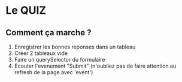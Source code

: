 # Le QUIZ

## Comment ça marche ?

1. Enregistrer les bonnes reponses dans un tableau
2. Créer 2 tableaux vide
3. Faire un querySelector du formulaire
4. Ecouter l'evenement "Submit" (n'oubliez pas de faire attention au refresh de la page avec 'event')
